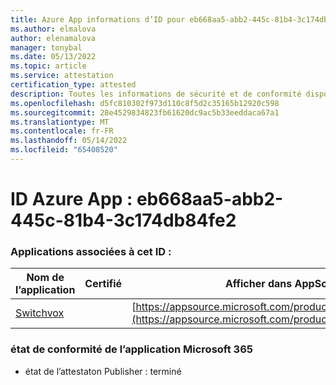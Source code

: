 ```yaml
---
title: Azure App informations d’ID pour eb668aa5-abb2-445c-81b4-3c174db84fe2
ms.author: elmalova
author: elenamalova
manager: tonybal
ms.date: 05/13/2022
ms.topic: article
ms.service: attestation
certification_type: attested
description: Toutes les informations de sécurité et de conformité disponibles pour eb668aa5-abb2-445c-81b4-3c174db84fe2.
ms.openlocfilehash: d5fc810302f973d110c8f5d2c35165b12920c598
ms.sourcegitcommit: 28e4529834823fb61620dc9ac5b33eeddaca67a1
ms.translationtype: MT
ms.contentlocale: fr-FR
ms.lasthandoff: 05/14/2022
ms.locfileid: "65408520"
---
```

# <a name="azure-app-id-eb668aa5-abb2-445c-81b4-3c174db84fe2"></a>ID Azure App : eb668aa5-abb2-445c-81b4-3c174db84fe2


### <a name="apps-associated-with-this-id"></a>Applications associées à cet ID :
| **Nom de l’application** | **Certifié** | **Afficher dans AppSource** |
|--------------|---------------|-----------------------|
| [Switchvox](../forward/WA200001535.md) |  | [https://appsource.microsoft.com/product/office/WA200001535](https://appsource.microsoft.com/product/office/WA200001535) |

### <a name="microsoft-365-app-compliance-status"></a>état de conformité de l’application Microsoft 365
- état de l’attestaton Publisher : terminé

